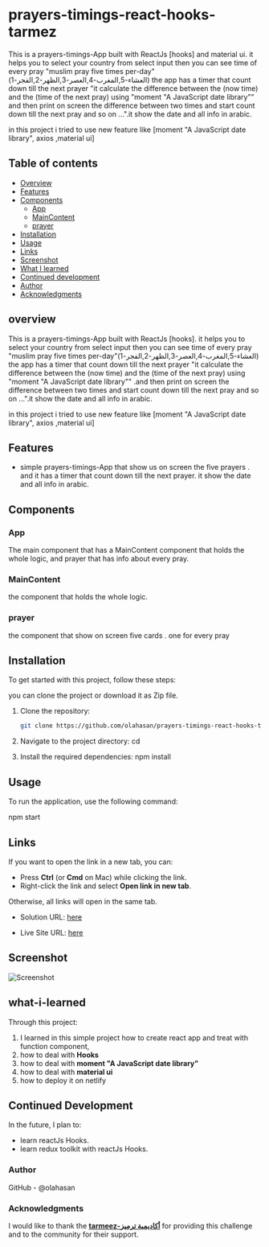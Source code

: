 # prayers-timings-react-hooks-tarmez

This is a prayers-timings-App built with ReactJs [hooks] and material ui. it helps you to select your country from select input then you can see time of every pray "muslim pray five times per-day"(العشاء-5,المغرب-4,العصر-3,الظهر-2,الفجر-1) 
the app has a timer that count down till the next prayer "it calculate the difference between the (now time) and the (time of the next pray) using "moment "A JavaScript date library"" and then print on screen the difference between two times and start count down till the next pray and so on ...".it show the date and all info in arabic.

in this project i tried to use new feature like [moment "A JavaScript date library", axios ,material ui]


## Table of contents

- [Overview](#overview)
- [Features](#Features)
- [Components](#Components)
     - [App](#App)
     - [MainContent](#MainContent)
     - [prayer](#prayer)
- [Installation](#Installation)
- [Usage](#Usage)
- [Links](#Links)
- [Screenshot](#Screenshot)
- [What I learned](#what-i-learned)
- [Continued development](#continued-development)
- [Author](#author)
- [Acknowledgments](#Acknowledgments)


## overview
This is a prayers-timings-App built with ReactJs [hooks]. it helps you to select your country from select input then you can see time of every pray "muslim pray five times per-day"(العشاء-5,المغرب-4,العصر-3,الظهر-2,الفجر-1) 
the app has a timer that count down till the next prayer "it calculate the difference between the (now time) and the (time of the next pray) using "moment "A JavaScript date library"" .and then print on screen the difference between two times and start count down till the next pray and so on ...".it show the date and all info in arabic.

in this project i tried to use new feature like [moment "A JavaScript date library", axios ,material ui]


## Features
- simple prayers-timings-App that show us on screen the five prayers . and it has a timer that count down till the next prayer. it show the date and all info in arabic.

## Components

### App

The main component that has a MainContent component that holds the whole logic, and prayer that has info about every pray.

### MainContent

the component that holds the whole logic.

### prayer

the component that show on screen five cards . one for every pray

## Installation
To get started with this project, follow these steps:

you can clone the project or download it as Zip file.
1. Clone the repository:
   ```bash
   git clone https://github.com/olahasan/prayers-timings-react-hooks-tarmez

2. Navigate to the project directory:
   cd <project-directory>

3. Install the required dependencies:
   npm install   


## Usage
To run the application, use the following command:

npm start


## Links

If you want to open the link in a new tab, you can:

- Press **Ctrl** (or **Cmd** on Mac) while clicking the link.
- Right-click the link and select **Open link in new tab**.

Otherwise, all links will open in the same tab.


- Solution URL: [here](https://github.com/olahasan/prayers-timings-react-hooks-tarmez)

- Live Site URL: [here](https://prayers-timings-react-hooks-tarmez.netlify.app/) 

 ## Screenshot
 
![Screenshot](./public/timer.png)


## what-i-learned
Through this project:
1. I learned in this simple project how to create react app and treat with function component,
2. how to deal with **Hooks**
3. how to deal with **moment "A JavaScript date library"**
6. how to deal with **material ui**
7. how to deploy it on netlify

## Continued Development
In the future, I plan to:
- learn reactJs Hooks.
- learn redux toolkit with reactJs Hooks.

### Author

GitHub - @olahasan

### Acknowledgments

I would like to thank the **[tarmeez-أكاديمية ترميز](https://www.youtube.com/@tarmeez)** for providing this challenge and to the community for their support.

